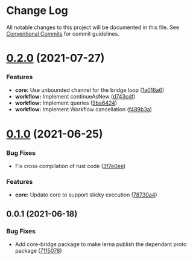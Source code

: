 # Change Log

All notable changes to this project will be documented in this file.
See [Conventional Commits](https://conventionalcommits.org) for commit guidelines.

# [0.2.0](https://github.com/temporalio/sdk-node/compare/@temporalio/core-bridge@0.1.0...@temporalio/core-bridge@0.2.0) (2021-07-27)


### Features

* **core:** Use unbounded channel for the bridge loop ([1a016a6](https://github.com/temporalio/sdk-node/commit/1a016a6c5af5d19b799f693ba0e9184871253350))
* **workflow:** Implement continueAsNew ([d743cdf](https://github.com/temporalio/sdk-node/commit/d743cdfe49ecb6511c8cefbfaf6fd2870e5de670))
* **workflow:** Implement queries ([9ba6424](https://github.com/temporalio/sdk-node/commit/9ba6424b9cc2c17f7b4125bb2324798327c7073f))
* **workflow:** Implement Workflow cancellation ([f489b3a](https://github.com/temporalio/sdk-node/commit/f489b3a55556de8d1e5d42070f97f056767c5ff4))





# [0.1.0](https://github.com/temporalio/sdk-node/compare/@temporalio/core-bridge@0.0.1...@temporalio/core-bridge@0.1.0) (2021-06-25)


### Bug Fixes

* Fix cross compilation of rust code ([3f7e0ee](https://github.com/temporalio/sdk-node/commit/3f7e0ee3820996978b172e603b62e8aafa78ed1c))


### Features

* **core:** Update core to support sticky execution ([78730a4](https://github.com/temporalio/sdk-node/commit/78730a4d1f9e631429de5073ba4e7865bf22d596))





## 0.0.1 (2021-06-18)


### Bug Fixes

* Add core-bridge package to make lerna publish the dependant proto package ([7115078](https://github.com/temporalio/sdk-node/commit/7115078ba65d6bf1d9cf7eaae238a25f047da194))
